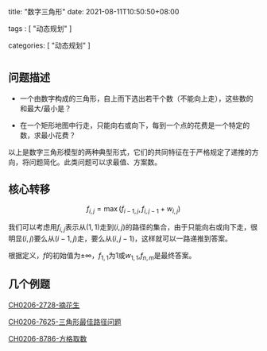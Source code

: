 title: "数字三角形"
date: 2021-08-11T10:50:50+08:00

tags : [
  "动态规划"
]

categories: [
  "动态规划"
]

# 

## 问题描述

+ 一个由数字构成的三角形，自上而下选出若干个数（不能向上走），这些数的和最大/最小是？

+ 在一个矩形地图中行走，只能向右或向下，每到一个点的花费是一个特定的数，求最小花费？

以上是数字三角形模型的两种典型形式，它们的共同特征在于严格规定了递推的方向，将问题简化。此类问题可以求最值、方案数。

## 核心转移

$$
f_{i, j} = \max(f_{i - 1, j}, f_{i, j - 1} + w_{i, j})
$$

我们可以考虑用$f_{i, j}$表示从$(1, 1)$走到$(i, j)$的路径的集合，由于只能向右或向下走，很明显$(i, j)$要么从$(i - 1, j)$走，要么从$(i, j - 1)$，这样就可以一路递推到答案。

根据定义，$f$的初始值为$\pm \infty$，$f_{1, 1}$为$1$或$w_{1, 1}$,$f_{n, m}$是最终答案。

## 几个例题

[CH0206-2728-摘花生](http://noi.openjudge.cn/ch0206/2728/)

[CH0206-7625-三角形最佳路径问题](http://noi.openjudge.cn/ch0206/7625/)

[CH0206-8786-方格取数](http://noi.openjudge.cn/ch0206/8786/)
